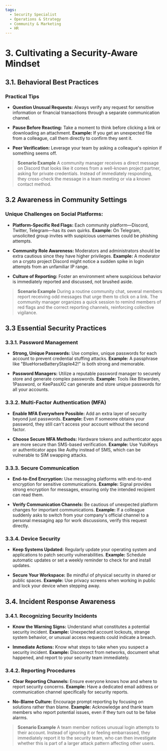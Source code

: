 ```yaml
---
tags:
  - Security Specialist
  - Operations & Strategy
  - Community & Marketing
  - HR
---
```


# 3. Cultivating a Security-Aware Mindset

## 3.1. Behavioral Best Practices

### Practical Tips

- **Question Unusual Requests:**
Always verify any request for sensitive information or financial transactions through a separate communication channel.

- **Pause Before Reacting:**
Take a moment to think before clicking a link or downloading an attachment. **Example:** If you get an unexpected file from a colleague, call them directly to confirm they sent it.

- **Peer Verification:**
Leverage your team by asking a colleague's opinion if something seems off.

> **Scenario Example**
A community manager receives a direct message on Discord that looks like it comes from a well-known project partner, asking for private credentials. Instead of immediately responding, they cross-check the message in a team meeting or via a known contact method.

## 3.2 Awareness in Community Settings

### Unique Challenges on Social Platforms:

- **Platform-Specific Red Flags:**
Each community platform—Discord, Twitter, Telegram—has its own quirks.
**Example:** On Telegram, unsolicited group invites with suspicious usernames could be phishing attempts.

- **Community Role Awareness:**
Moderators and administrators should be extra cautious since they have higher privileges.
**Example:** A moderator on a crypto project Discord might notice a sudden spike in login attempts from an unfamiliar IP range.

- **Culture of Reporting:**
Foster an environment where suspicious behavior is immediately reported and discussed, not brushed aside.

> **Scenario Example**
During a routine community chat, several members report receiving odd messages that urge them to click on a link. The community manager organizes a quick session to remind members of red flags and the correct reporting channels, reinforcing collective vigilance.

## 3.3 Essential Security Practices

### 3.3.1. Password Management

- **Strong, Unique Passwords:**
Use complex, unique passwords for each account to prevent credential stuffing attacks.
**Example:** A passphrase like "BlueHorseBatteryStaple42!" is both strong and memorable.

- **Password Managers:**
Utilize a reputable password manager to securely store and generate complex passwords.
**Example:** Tools like Bitwarden, 1Password, or KeePassXC can generate and store unique passwords for all your accounts.

### 3.3.2. Multi-Factor Authentication (MFA)

- **Enable MFA Everywhere Possible:**
Add an extra layer of security beyond just passwords.
**Example:** Even if someone obtains your password, they still can't access your account without the second factor.

- **Choose Secure MFA Methods:**
Hardware tokens and authenticator apps are more secure than SMS-based verification.
**Example:** Use YubiKeys or authenticator apps like Authy instead of SMS, which can be vulnerable to SIM swapping attacks.

### 3.3.3. Secure Communication

- **End-to-End Encryption:**
Use messaging platforms with end-to-end encryption for sensitive communications.
**Example:** Signal provides strong encryption for messages, ensuring only the intended recipient can read them.

- **Verify Communication Channels:**
Be cautious of unexpected platform changes for important communications.
**Example:** If a colleague suddenly asks to switch from your company's official channel to a personal messaging app for work discussions, verify this request directly.

### 3.3.4. Device Security

- **Keep Systems Updated:**
Regularly update your operating system and applications to patch security vulnerabilities.
**Example:** Schedule automatic updates or set a weekly reminder to check for and install updates.

- **Secure Your Workspace:**
Be mindful of physical security in shared or public spaces.
**Example:** Use privacy screens when working in public and lock your device when stepping away.

## 3.4. Incident Response Awareness

### 3.4.1. Recognizing Security Incidents

- **Know the Warning Signs:**
Understand what constitutes a potential security incident.
**Example:** Unexpected account lockouts, strange system behavior, or unusual access requests could indicate a breach.

- **Immediate Actions:**
Know what steps to take when you suspect a security incident.
**Example:** Disconnect from networks, document what happened, and report to your security team immediately.

### 3.4.2. Reporting Procedures

- **Clear Reporting Channels:**
Ensure everyone knows how and where to report security concerns.
**Example:** Have a dedicated email address or communication channel specifically for security reports.

- **No-Blame Culture:**
Encourage prompt reporting by focusing on solutions rather than blame.
**Example:** Acknowledge and thank team members who report potential issues, even if they turn out to be false alarms.

> **Scenario Example**
A team member notices unusual login attempts to their account. Instead of ignoring it or feeling embarrassed, they immediately report it to the security team, who can then investigate whether this is part of a larger attack pattern affecting other users.
